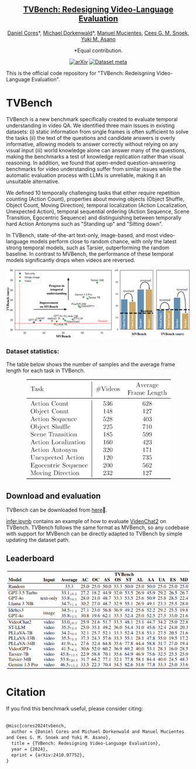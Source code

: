 <div align="center">

<h2><a href="https://github.com/daniel-cores/tvbench">TVBench: Redesigning Video-Language Evaluation</a></h2>

[Daniel Cores](https://scholar.google.com/citations?user=pJqkUWgAAAAJ)\*,
[Michael Dorkenwald](https://scholar.google.com/citations?user=KY5nvLUAAAAJ)\*,
[Manuel Mucientes](https://scholar.google.com.vn/citations?user=raiz6p4AAAAJ),
[Cees G. M. Snoek](https://scholar.google.com/citations?user=0uKdbscAAAAJ),
[Yuki M. Asano](https://scholar.google.co.uk/citations?user=CdpLhlgAAAAJ)

*Equal contribution.

[![arXiv](https://img.shields.io/badge/cs.CV-2410.07752-b31b1b?logo=arxiv&logoColor=red)](https://arxiv.org/abs/2410.07752)
[![Dataset meta](https://img.shields.io/badge/%F0%9F%A4%97%20Dataset-TVBench-blue)](https://huggingface.co/datasets/FunAILab/TVBench) 
</div>

This is the official code repository for "TVBench: Redeisgning Video-Language Evaluation".

# TVBench
TVBench is a new benchmark specifically created to evaluate temporal understanding in video QA. We identified three main issues in existing datasets: (i) static information from single frames is often sufficient to solve the tasks (ii) the text of the questions and candidate answers is overly informative, allowing models to answer correctly without relying on any visual input (iii) world knowledge alone can answer many of the questions, making the benchmarks a test of knowledge replication rather than visual reasoning. In addition, we found that open-ended question-answering benchmarks for video understanding suffer from similar issues while the automatic evaluation process with LLMs is unreliable, making it an unsuitable alternative.

We defined 10 temporally challenging tasks that either require repetition counting (Action Count), properties about moving objects (Object Shuffle, Object Count, Moving Direction), temporal localization (Action Localization, Unexpected Action), temporal sequential ordering (Action Sequence, Scene Transition, Egocentric Sequence) and distinguishing between temporally hard Action Antonyms such as "Standing up" and "Sitting down".

In TVBench, state-of-the-art text-only, image-based, and most video-language models perform close to random chance, with only the latest strong temporal models, such as Tarsier, outperforming the random baseline. In contrast to MVBench, the performance of these temporal models significantly drops when videos are reversed.

![image](figs/fig1.png)

### Dataset statistics:
The table below shows the number of samples and the average frame length for each task in TVBench.

<center>
<img src="figs/tvbench_stats.png" alt="drawing" width="400"/>
</center>

## Download and evaluation
TVBench can be downloaded from [here](https://huggingface.co/datasets/FunAILab/TVBench)🤗.

[infer.ipynb](infer.ipynb) contains an example of how to evaluate [VideoChat2](https://github.com/OpenGVLab/Ask-Anything/tree/main/video_chat2) on TVBench. TVBench follows the same format as MVBench, so any codebase with support for MVBench can be directly adapted to TVBench by simple updating the dataset path.


## Leaderboard
![image](figs/sota.png)

# Citation
If you find this benchmark useful, please consider citing:
```

@misc{cores2024tvbench,
  author = {Daniel Cores and Michael Dorkenwald and Manuel Mucientes and Cees G. M. Snoek and Yuki M. Asano},
  title = {TVBench: Redesigning Video-Language Evaluation},
  year = {2024},
  eprint = {arXiv:2410.07752},
}

```
